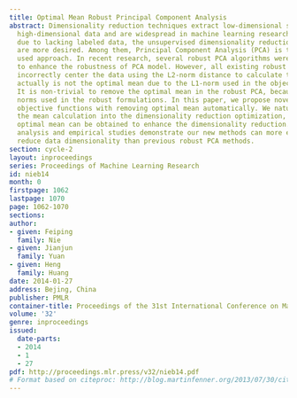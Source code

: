```yaml
---
title: Optimal Mean Robust Principal Component Analysis
abstract: Dimensionality reduction techniques extract low-dimensional structure from
  high-dimensional data and are widespread in machine learning research. In practice,
  due to lacking labeled data, the unsupervised dimensionality reduction algorithms
  are more desired. Among them, Principal Component Analysis (PCA) is the most widely
  used approach. In recent research, several robust PCA algorithms were presented
  to enhance the robustness of PCA model. However, all existing robust PCA methods
  incorrectly center the data using the L2-norm distance to calculate the mean, which
  actually is not the optimal mean due to the L1-norm used in the objective functions.
  It is non-trivial to remove the optimal mean in the robust PCA, because of the sparsity-inducing
  norms used in the robust formulations. In this paper, we propose novel robust PCA
  objective functions with removing optimal mean automatically. We naturally integrate
  the mean calculation into the dimensionality reduction optimization, such that the
  optimal mean can be obtained to enhance the dimensionality reduction. Both theoretical
  analysis and empirical studies demonstrate our new methods can more effectively
  reduce data dimensionality than previous robust PCA methods.
section: cycle-2
layout: inproceedings
series: Proceedings of Machine Learning Research
id: nieb14
month: 0
firstpage: 1062
lastpage: 1070
page: 1062-1070
sections: 
author:
- given: Feiping
  family: Nie
- given: Jianjun
  family: Yuan
- given: Heng
  family: Huang
date: 2014-01-27
address: Bejing, China
publisher: PMLR
container-title: Proceedings of the 31st International Conference on Machine Learning
volume: '32'
genre: inproceedings
issued:
  date-parts:
  - 2014
  - 1
  - 27
pdf: http://proceedings.mlr.press/v32/nieb14.pdf
# Format based on citeproc: http://blog.martinfenner.org/2013/07/30/citeproc-yaml-for-bibliographies/
---
```

